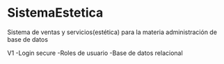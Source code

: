# SistemaEstetica
Sistema de ventas y servicios(estética) para la materia administración de base de datos

V1
-Login secure
-Roles de usuario
-Base de datos relacional
